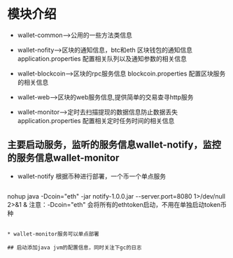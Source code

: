 #  模块介绍
* wallet-common-->公用的一些方法类信息

* wallet-nofity-->区块的通知信息，btc和eth 区块钱包的通知信息
        application.properties 配置相关队列以及通知参数的相关信息
        
* wallet-blockcoin-->区块的rpc服务信息
        blockcoin.properties 配置区块服务的相关信息

* wallet-web-->区块的web服务信息,提供简单的交易查寻http服务
        
* wallet-monitor-->定时去扫描提现的数据信息防止数据丢失
        application.properties 配置相关定时任务时间的相关信息

##  主要启动服务，监听的服务信息wallet-notify，监控的服务信息wallet-monitor

* wallet-notify 根据币种进行部署，一个币一个单点服务
 
 
  ```
 nohup java -Dcoin="eth" -jar notify-1.0.0.jar --server.port=8080 1>/dev/null 2>&1 &
  注意：-Dcoin="eth" 会将所有的ethtoken启动，不用在单独启动token币种
   ```
   
* wallet-monitor服务可以单点部署

## 启动添加java jvm的配置信息，同时关注下gc的日志



